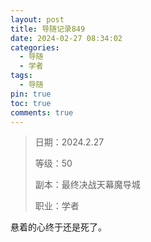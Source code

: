 ```yaml
---
layout: post
title: 导随记录849
date: 2024-02-27 08:34:02
categories:
  - 导随
  - 学者
tags:
  - 导随
pin: true
toc: true
comments: true
---
```

> 日期：2024.2.27
>
> 等级：50
>
> 副本：最终决战天幕魔导城
>
> 职业：学者

悬着的心终于还是死了。